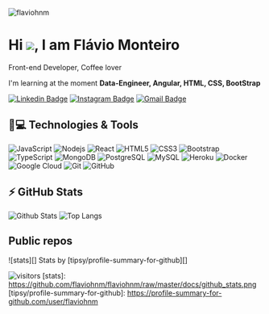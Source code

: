 <p align="left"><img src="https://komarev.com/ghpvc/?username=flaviohnm" alt="flaviohnm" /></p>

<h1 align = "justify"> Hi <img src="https://media.giphy.com/media/hvRJCLFzcasrR4ia7z/giphy.gif" width="25px">, I am Flávio Monteiro</h1>
<p align = "justify">Front-end Developer, Coffee lover</p>

I'm learning at the moment **Data-Engineer, Angular, HTML, CSS, BootStrap**

[![Linkedin Badge](https://img.shields.io/badge/-flaviohnm-blue?style=flat-square&logo=Linkedin&logoColor=white&link=https://www.linkedin.com/in/flaviohnm/)](https://www.linkedin.com/in/flaviohnm/)
[![Instagram Badge](https://img.shields.io/badge/-flaviohnm-purple?style=flat-square&logo=instagram&logoColor=white&link=https://www.instagram.com/flaviohnm/?hl=pt-br)](https://www.instagram.com/flaviohnm/)
[![Gmail Badge](https://img.shields.io/badge/-flaviohnm@gmail.com-c14438?style=flat-square&logo=Gmail&logoColor=white&link=mailto:flaviohnm@gmail.com)](mailto:flaviohnm@gmail.com)

## 🚀💻 Technologies & Tools

![JavaScript](https://img.shields.io/badge/-JavaScript-black?style=flat-square&logo=javascript)
![Nodejs](https://img.shields.io/badge/-Nodejs-black?style=flat-square&logo=Node.js)
![React](https://img.shields.io/badge/-React-black?style=flat-square&logo=react)
![HTML5](https://img.shields.io/badge/-HTML5-E34F26?style=flat-square&logo=html5&logoColor=white)
![CSS3](https://img.shields.io/badge/-CSS3-1572B6?style=flat-square&logo=css3)
![Bootstrap](https://img.shields.io/badge/-Bootstrap-563D7C?style=flat-square&logo=bootstrap)
![TypeScript](https://img.shields.io/badge/-TypeScript-007ACC?style=flat-square&logo=typescript)
![MongoDB](https://img.shields.io/badge/-MongoDB-black?style=flat-square&logo=mongodb)
![PostgreSQL](https://img.shields.io/badge/-PostgreSQL-336791?style=flat-square&logo=postgresql)
![MySQL](https://img.shields.io/badge/-MySQL-black?style=flat-square&logo=mysql)
![Heroku](https://img.shields.io/badge/-Heroku-430098?style=flat-square&logo=heroku)
![Docker](https://img.shields.io/badge/-Docker-black?style=flat-square&logo=docker)
![Google Cloud](https://img.shields.io/badge/Google%20Cloud-black?style=flat-square&logo=google-cloud)
![Git](https://img.shields.io/badge/-Git-black?style=flat-square&logo=git)
![GitHub](https://img.shields.io/badge/-GitHub-181717?style=flat-square&logo=github)

## ⚡ GitHub Stats

![Github Stats](https://github-readme-stats.vercel.app/api?username=flaviohnm&show_icons=true&count_private=true&show_icons=true&include_all_commits=true)
![Top Langs](https://github-readme-stats.vercel.app/api/top-langs/?username=flaviohnm&hide=TeX&layout=compact)

## Public repos

![stats][]
Stats by [tipsy/profile-summary-for-github][]

![visitors](https://visitor-badge.glitch.me/badge?page_id=flaviohnm/flaviohnm)
[stats]: https://github.com/flaviohnm/flaviohnm/raw/master/docs/github_stats.png
[tipsy/profile-summary-for-github]: https://profile-summary-for-github.com/user/flaviohnm